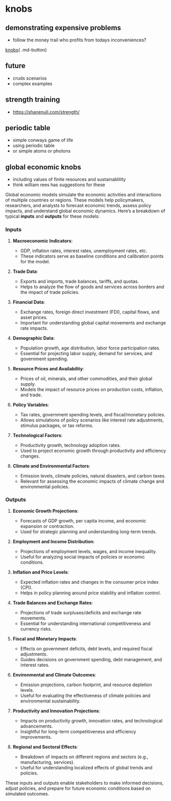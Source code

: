 # knobs

## demonstrating expensive problems

- follow the money trail who profits from todays inconveniences?

[knobs](../html/knobs.html){ .md-button}

## future

- cruds scenarios
- complex examples

## strength training

- <https://shanenull.com/strength/>

## periodic table

- simple conways game of life
- using periodic table
- or simple atoms or photons

## global economic knobs

- including values of finite resources and sustainablility
- think william rees has suggestions for these  

Global economic models simulate the economic activities and interactions of multiple countries or regions. These models help policymakers, researchers, and analysts to forecast economic trends, assess policy impacts, and understand global economic dynamics. Here’s a breakdown of typical **inputs** and **outputs** for these models:

### Inputs

1. **Macroeconomic Indicators**:
   - GDP, inflation rates, interest rates, unemployment rates, etc.
   - These indicators serve as baseline conditions and calibration points for the model.

2. **Trade Data**:
   - Exports and imports, trade balances, tariffs, and quotas.
   - Helps to analyze the flow of goods and services across borders and the impact of trade policies.

3. **Financial Data**:
   - Exchange rates, foreign direct investment (FDI), capital flows, and asset prices.
   - Important for understanding global capital movements and exchange rate impacts.

4. **Demographic Data**:
   - Population growth, age distribution, labor force participation rates.
   - Essential for projecting labor supply, demand for services, and government spending.

5. **Resource Prices and Availability**:
   - Prices of oil, minerals, and other commodities, and their global supply.
   - Models the impact of resource prices on production costs, inflation, and trade.

6. **Policy Variables**:
   - Tax rates, government spending levels, and fiscal/monetary policies.
   - Allows simulations of policy scenarios like interest rate adjustments, stimulus packages, or tax reforms.

7. **Technological Factors**:
   - Productivity growth, technology adoption rates.
   - Used to project economic growth through productivity and efficiency changes.

8. **Climate and Environmental Factors**:
   - Emission levels, climate policies, natural disasters, and carbon taxes.
   - Relevant for assessing the economic impacts of climate change and environmental policies.

### Outputs

1. **Economic Growth Projections**:
   - Forecasts of GDP growth, per capita income, and economic expansion or contraction.
   - Used for strategic planning and understanding long-term trends.

2. **Employment and Income Distribution**:
   - Projections of employment levels, wages, and income inequality.
   - Useful for analyzing social impacts of policies or economic conditions.

3. **Inflation and Price Levels**:
   - Expected inflation rates and changes in the consumer price index (CPI).
   - Helps in policy planning around price stability and inflation control.

4. **Trade Balances and Exchange Rates**:
   - Projections of trade surpluses/deficits and exchange rate movements.
   - Essential for understanding international competitiveness and currency risks.

5. **Fiscal and Monetary Impacts**:
   - Effects on government deficits, debt levels, and required fiscal adjustments.
   - Guides decisions on government spending, debt management, and interest rates.

6. **Environmental and Climate Outcomes**:
   - Emission projections, carbon footprint, and resource depletion levels.
   - Useful for evaluating the effectiveness of climate policies and environmental sustainability.

7. **Productivity and Innovation Projections**:
   - Impacts on productivity growth, innovation rates, and technological advancements.
   - Insightful for long-term competitiveness and efficiency improvements.

8. **Regional and Sectoral Effects**:
   - Breakdown of impacts on different regions and sectors (e.g., manufacturing, services).
   - Useful for understanding localized effects of global trends and policies.

These inputs and outputs enable stakeholders to make informed decisions, adjust policies, and prepare for future economic conditions based on simulated outcomes.
